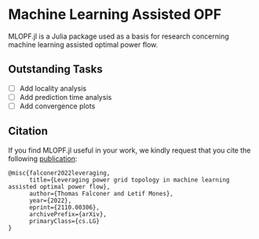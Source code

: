 # Machine Learning Assisted OPF
MLOPF.jl is a Julia package used as a basis for research concerning machine learning assisted optimal power flow. 
## Outstanding Tasks
- [ ] Add locality analysis
- [ ] Add prediction time analysis
- [ ] Add convergence plots

## Citation
If you find MLOPF.jl useful in your work, we kindly request that you cite the following [publication](https://arxiv.org/abs/2110.00306):
```
@misc{falconer2022leveraging,
      title={Leveraging power grid topology in machine learning assisted optimal power flow}, 
      author={Thomas Falconer and Letif Mones},
      year={2022},
      eprint={2110.00306},
      archivePrefix={arXiv},
      primaryClass={cs.LG}
}
```